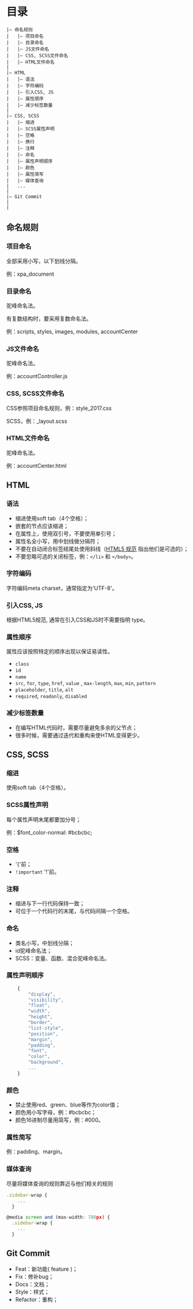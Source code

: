 # 目录

```
|– 命名规则 
|   |– 项目命名
|   |– 目录命名
|   |– JS文件命名
|   |– CSS, SCSS文件命名
|   |– HTML文件命名
| 
|– HTML 
|   |– 语法
|   |– 字符编码
|   |– 引入CSS, JS
|   |– 属性顺序
|   |– 减少标签数量 
| 
|– CSS, SCSS
|   |– 缩进
|   |– SCSS属性声明
|   |– 空格
|   |– 换行
|   |– 注释
|   |– 命名
|   |– 属性声明顺序
|   |– 颜色
|   |– 属性简写
|   |– 媒体查询
|   ...
| 
|– Git Commit
| 
| 
```

## 命名规则

### 项目命名
<p>全部采用小写，以下划线分隔。</p>
<p>例：xpa_document</p>

### 目录命名
<p>驼峰命名法。</p>
<p>有复数结构时，要采用复数命名法。</p>
<p>例：scripts, styles, images, modules, accountCenter</p>

### JS文件命名
<p>驼峰命名法。</p>
<p>例：accountController.js</p>

### CSS, SCSS文件命名
<p>CSS参照项目命名规则，例：style_2017.css</p>
<p>SCSS，例：_layout.scss</p>

### HTML文件命名
<p>驼峰命名法。</p>
<p>例：accountCenter.html</p>


## HTML

### 语法
<ul>
    <li>缩进使用soft tab（4个空格）；</li>
    <li>嵌套的节点应该缩进；</li>
    <li>在属性上，使用双引号，不要使用单引号；</li>
    <li>属性名全小写，用中划线做分隔符；</li>
    <li>不要在自动闭合标签结尾处使用斜线（<a href="http://dev.w3.org/html5/spec-author-view/syntax.html#syntax-start-tag">HTML5 规范</a> 指出他们是可选的）；</li>
    <li>不要忽略可选的关闭标签，例：<code>&lt;/li&gt;</code> 和 <code>&lt;/body&gt;</code>。</li>
</ul>

### 字符编码
<p>字符编码meta charset，通常指定为'UTF-8'。</p>

### 引入CSS, JS
 <p>根据HTML5规范, 通常在引入CSS和JS时不需要指明 type。</p>


### 属性顺序
<p>属性应该按照特定的顺序出现以保证易读性。</p>
<ul>
    <li><code>class</code></li>
    <li><code>id</code></li>
    <li><code>name</code></li>
    <li><code>src</code>, <code>for</code>, <code>type</code>, <code>href</code>, <code>value</code> , <code>max-length</code>, <code>max</code>, <code>min</code>, <code>pattern</code></li>
     <li><code>placeholder</code>, <code>title</code>, <code>alt</code></li>
     <li><code>required</code>, <code>readonly</code>, <code>disabled</code></li>
</ul>

### 减少标签数量
<ul>
    <li>在编写HTML代码时，需要尽量避免多余的父节点；</li>
    <li>很多时候，需要通过迭代和重构来使HTML变得更少。</li>
</ul>


## CSS, SCSS

### 缩进
<p>使用soft tab（4个空格）。</p>

### SCSS属性声明
 <p>每个属性声明末尾都要加分号；</p>
 <p>例：$font_color-normal: #bcbcbc;</p>

### 空格
<ul>
    <li>'{'前；</li>
    <li><code>!important</code> '!'前。</li>
</ul>

### 注释
<ul>
    <li>缩进与下一行代码保持一致；</li>
    <li>可位于一个代码行的末尾，与代码间隔一个空格。</li>
</ul>

### 命名
<ul>
    <li>类名小写，中划线分隔；</li>
    <li>id驼峰命名法；</li>
    <li>SCSS：变量、函数、混合驼峰命名法。</li>
</ul>

### 属性声明顺序
```javascript
    {
        "display",
        "visibility",
        "float",
        "width",
        "height",
        "border",
        "list-style",
        "position",
        "margin",
        "padding",
        "font",
        "color",
        "background",
        ...
    }

```

### 颜色
<ul>
    <li>禁止使用red、green、blue等作为color值；</li>
    <li>颜色用小写字母，例：#bcbcbc；</li>
    <li>颜色16进制尽量用简写，例：#000。</li>
</ul>

### 属性简写
<p>例：padding、margin。</p>

### 媒体查询
<p>尽量将媒体查询的规则靠近与他们相关的规则</p>

```javascript
.sidebar-wrap {
    ...
  }

@media screen and (max-width: 780px) {
  .sidebar-wrap {
    ...
  }

```

## Git Commit
<ul>
    <li>Feat：新功能( feature )；</li>
    <li>Fix：修补bug；</li>
    <li>Docs：文档；</li>
    <li>Style：样式；</li>
    <li>Refactor：重构；</li>
</ul>
